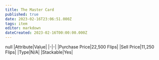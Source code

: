 ```yaml
---
title: The Master Card
published: true
date: 2023-02-16T23:06:51.000Z
tags: item
editor: markdown
dateCreated: 2023-02-16T00:00:00.000Z
---
```


null
|Attribute|Value|
|-|-|
|Purchase Price|22,500 Flips|
|Sell Price|11,250 Flips|
|Type|N/A|
|Stackable|Yes|

